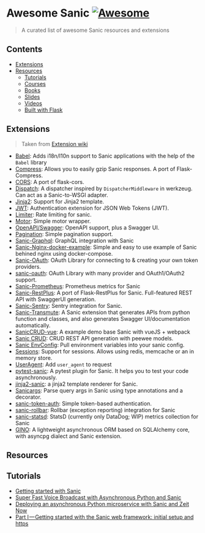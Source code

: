 # Awesome Sanic [![Awesome](https://cdn.rawgit.com/sindresorhus/awesome/d7305f38d29fed78fa85652e3a63e154dd8e8829/media/badge.svg)](https://github.com/sindresorhus/awesome)

> A curated list of awesome Sanic resources and extensions

## Contents
- [Extensions](#extensions)
- [Resources](#resources)
  - [Tutorials](#tutorials)
  - [Courses](#courses)
  - [Books](#books)
  - [Slides](#slides)
  - [Videos](#videos)
  - [Built with Flask](#built-with-sanic)

## Extensions
> Taken from [Extension wiki](https://github.com/channelcat/sanic/wiki/Extensions)
- [Babel](https://github.com/lixxu/sanic-babel): Adds i18n/l10n support to Sanic applications with the help of the `Babel` library
- [Compress](https://github.com/subyraman/sanic_compress): Allows you to easily gzip Sanic responses. A port of Flask-Compress.
- [CORS](https://github.com/ashleysommer/sanic-cors): A port of flask-cors.
- [Dispatch](https://github.com/ashleysommer/sanic-dispatcher): A dispatcher inspired by `DispatcherMiddleware` in werkzeug. Can act as a Sanic-to-WSGI adapter.
- [Jinja2](https://github.com/lixxu/sanic-jinja2): Support for Jinja2 template.
- [JWT](https://github.com/ahopkins/sanic-jwt): Authentication extension for JSON Web Tokens (JWT).
- [Limiter](https://github.com/bohea/sanic-limiter): Rate limiting for sanic.
- [Motor](https://github.com/lixxu/sanic-motor): Simple motor wrapper.
- [OpenAPI/Swagger](https://github.com/channelcat/sanic-openapi): OpenAPI support, plus a Swagger UI.
- [Pagination](https://github.com/lixxu/python-paginate): Simple pagination support.
- [Sanic-Graphql](https://github.com/graphql-python/sanic-graphql): GraphQL integration with Sanic
- [Sanic-Nginx-docker-example](https://github.com/itielshwartz/sanic-nginx-docker-example): Simple and easy to use example of Sanic behined nginx using docker-compose.
- [Sanic-OAuth](https://github.com/Sniedes722/Sanic-OAuth): OAuth Library for connecting to & creating your own token providers.
- [sanic-oauth](https://gitlab.com/SirEdvin/sanic-oauth): OAuth Library with many provider and OAuth1/OAuth2 support.
- [Sanic-Prometheus](https://github.com/dkruchinin/sanic-prometheus): Prometheus metrics for Sanic
- [Sanic-RestPlus](https://github.com/ashleysommer/sanic-restplus): A port of Flask-RestPlus for Sanic. Full-featured REST API with SwaggerUI generation.
- [Sanic-Sentry](https://github.com/serathius/sanic-sentry): Sentry integration for Sanic.
- [Sanic-Transmute](https://github.com/yunstanford/sanic-transmute): A Sanic extension that generates APIs from python function and classes, and also generates Swagger UI/documentation automatically.
- [SanicCRUD-vue](https://github.com/boylegu/SanicCRUD-vue): A example demo base Sanic with vueJS + webpack
- [Sanic CRUD](https://github.com/Typhon66/sanic_crud): CRUD REST API generation with peewee models.
- [Sanic EnvConfig](https://github.com/jamesstidard/sanic-envconfig): Pull environment variables into your sanic config.
- [Sessions](https://github.com/subyraman/sanic_session): Support for sessions. Allows using redis, memcache or an in memory store.
- [UserAgent](https://github.com/lixxu/sanic-useragent): Add `user_agent` to request
- [pytest-sanic](https://github.com/yunstanford/pytest-sanic): A pytest plugin for Sanic. It helps you to test your code asynchronously.
- [jinja2-sanic](https://github.com/yunstanford/jinja2-sanic): a jinja2 template renderer for Sanic.
- [Sanicargs](https://github.com/trustpilot/python-sanicargs): Parse query args in Sanic using type annotations and a decorator.
- [sanic-token-auth](https://github.com/saabeilin/sanic-token-auth): Simple token-based authentication.
- [sanic-rollbar](https://github.com/saabeilin/sanic-rollbar): Rollbar (exception reporting) integration for Sanic
- [sanic-statsd](https://github.com/saabeilin/sanic-statsd): StatsD (currently only DataDog; WIP) metrics collection for Sanic
- [GINO](https://github.com/fantix/gino): A lightweight asynchronous ORM based on SQLAlchemy core, with asyncpg dialect and Sanic extension.


## Resources

## Tutorials 
- [Getting started with Sanic](https://www.twilio.com/blog/2016/12/getting-started-with-sanic-the-asynchronous-uvloop-based-web-framework-for-python-3-5.html)
- [Super Fast Voice Broadcast with Asynchronous Python and Sanic](https://www.nexmo.com/blog/2017/10/05/fast-voice-broadcast-python-dr/)
- [Deploying an asynchronous Python microservice with Sanic and Zeit Now](https://simonwillison.net/2017/Oct/14/async-python-sanic-now/)
- [Part I — Getting started with the Sanic web framework: initial setup and https](https://medium.com/@michealjroberts/getting-started-with-the-sanic-web-framework-initial-setup-and-https-730a1eb7c8e3)